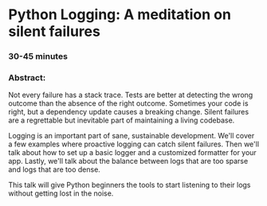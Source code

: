 # Python Logging: A meditation on silent failures

### 30-45 minutes

### Abstract:

Not every failure has a stack trace. Tests are better at detecting the wrong outcome than the absence of the right outcome. Sometimes your code is right, but a dependency update causes a breaking change. Silent failures are a regrettable but inevitable part of maintaining a living codebase.

Logging is an important part of sane, sustainable development. We'll cover a few examples where proactive logging can catch silent failures. Then we'll talk about how to set up a basic logger and a customized formatter for your app. Lastly, we'll talk about the balance between logs that are too sparse and logs that are too dense.

This talk will give Python beginners the tools to start listening to their logs without getting lost in the noise.